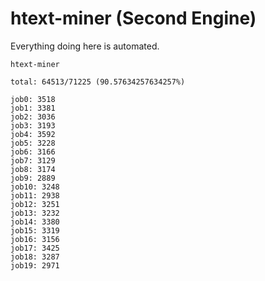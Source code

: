 # htext-miner (Second Engine)

Everything doing here is automated.

```
htext-miner

total: 64513/71225 (90.57634257634257%)

job0: 3518
job1: 3381
job2: 3036
job3: 3193
job4: 3592
job5: 3228
job6: 3166
job7: 3129
job8: 3174
job9: 2889
job10: 3248
job11: 2938
job12: 3251
job13: 3232
job14: 3380
job15: 3319
job16: 3156
job17: 3425
job18: 3287
job19: 2971
```